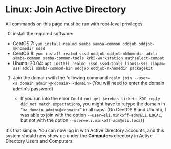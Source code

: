 # Linux: Join Active Directory

All commands on this page must be run with root-level privileges.

0. install the required software:

 * CentOS 7: `yum install realmd samba samba-common oddjob oddjob-mkhomedir sssd`
 * CentOS 8: `yum install realmd sssd oddjob oddjob-mkhomedir adcli samba-common samba-common-tools krb5-workstation authselect-compat`
 * Ubuntu  20.04: `apt install realmd sssd sssd-tools libnss-sss libpam-sss adcli samba-common-bin oddjob oddjob-mkhomedir packagekit`

1. Join the domain with the following command `realm join --user=<a_domain_admin>@<domain> <domain>` (You will need to enter the domain admin's password)

    * If you run into the error `Could not get kerebos ticket: KDC reply did not match expectations`, you might have to retype the domain in "`<a_domain_admin>@<domain>`" in all caps. (On CentOS 8 and Ubuntu, I was able to join with the option `--user=eli.minkoff-adm@ELI.LOCAL`, but not with the option `--user=eli.minkoff-adm@eli.local`)

It's that simple. You can now log in with Active Directory accounts, and this system should now show up under the **Computers** directory in Active Directory Users and Computers
